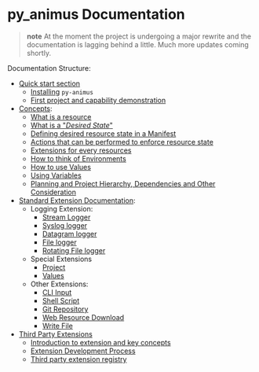 # py_animus Documentation

> **note**
> At the moment the project is undergoing a major rewrite and the documentation is lagging behind a little. Much more updates coming shortly.

Documentation Structure:

* [Quick start section](./sections/01-quick-start/README.md)
  * [Installing](./sections/01-quick-start/01-installing.md) `py-animus`
  * [First project and capability demonstration](./sections/01-quick-start/02-first-project-and-capability-demonstration.md)
* [Concepts](./sections/02-concepts/README.md):
  * [What is a resource](./sections/02-concepts/01-what-is-a-resource.md)
  * [What is a "_Desired State_"](./sections/02-concepts/02-what-is-desired-state.md)
  * [Defining desired resource state in a Manifest](./sections/02-concepts/03-defining-desired-resource-state-in-a-manifest.md)
  * [Actions that can be performed to enforce resource state](./sections/02-concepts/04-actions-that-can-be-performed-to-enforce-resource-state.md)
  * [Extensions for every resources](./sections/02-concepts/05-extensions-for-every-resources.md)
  * [How to think of Environments](./sections/02-concepts/06-environments.md)
  * [How to use Values](./sections/02-concepts/07-values.md)
  * [Using Variables](./sections/02-concepts/08-variables.md)
  * [Planning and Project Hierarchy, Dependencies and Other Consideration](./sections/02-concepts/09-planning-and-hierarchy.md)
* [Standard Extension Documentation](./sections/03-standard-extensions-documentation/README.md):
  * Logging Extension:
    * [Stream Logger](./sections/03-standard-extensions-documentation/01-loggers/01-stream-logger.md)
    * [Syslog logger](./sections/03-standard-extensions-documentation/01-loggers/02-syslog-logger.md)
    * [Datagram logger](./sections/03-standard-extensions-documentation/01-loggers/03-datagram-logger.md)
    * [File logger](./sections/03-standard-extensions-documentation/01-loggers/04-file-logger.md)
    * [Rotating File logger](./sections/03-standard-extensions-documentation/01-loggers/05-rotating-file-logger.md)
  * Special Extensions
    * [Project](./sections/03-standard-extensions-documentation/02-special/01-project.md)
    * [Values](./sections/03-standard-extensions-documentation/02-special/02-values.md)
  * Other Extensions:
    * [CLI Input](./sections/03-standard-extensions-documentation/03-other/01-cli-input.md)
    * [Shell Script](./sections/03-standard-extensions-documentation/03-other/02-shell-script.md)
    * [Git Repository](./sections/03-standard-extensions-documentation/03-other/03-git-repo.md)
    * [Web Resource Download](./sections/03-standard-extensions-documentation/03-other/04-web-download.md)
    * [Write File](./sections/03-standard-extensions-documentation/03-other/05-write-file.md)
* [Third Party Extensions](./sections/04-third-party-extensions/README.md)
  * [Introduction to extension and key concepts](./sections/04-third-party-extensions/01-intro.md)
  * [Extension Development Process](./sections/04-third-party-extensions/02-extension-development-process.md)
  * [Third party extension registry](./sections/04-third-party-extensions/03-registry.md)
